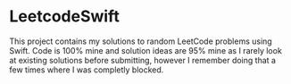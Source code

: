 # LeetcodeSwift

This project contains my solutions to random LeetCode problems using Swift. Code is 100% mine and solution ideas are 95% mine as I rarely look at existing solutions before submitting, however I remember doing that a few times where I was completly blocked.

